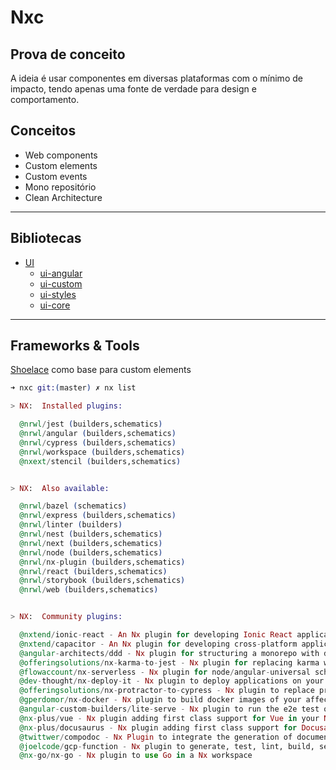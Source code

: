 # Nxc

## Prova de conceito

A ideia é usar componentes em diversas plataformas com o mínimo de impacto, tendo apenas uma fonte de verdade para design e comportamento.

## Conceitos

- Web components
- Custom elements
- Custom events
- Mono repositório
- Clean Architecture

---

## Bibliotecas

- [UI](libs/ui/README.md)
  - [ui-angular](libs/ui/angular/README.md)
  - [ui-custom](libs/ui/custom/README.md)
  - [ui-styles](libs/ui/design/styles/README.md)
  - [ui-core](libs/ui/core/README.md)


---

## Frameworks & Tools

[Shoelace](https://github.com/shoelace-style/shoelace) como base para custom elements

```elixir
➜ nxc git:(master) ✗ nx list

> NX:  Installed plugins:

  @nrwl/jest (builders,schematics)
  @nrwl/angular (builders,schematics)
  @nrwl/cypress (builders,schematics)
  @nrwl/workspace (builders,schematics)
  @nxext/stencil (builders,schematics)


> NX:  Also available:

  @nrwl/bazel (schematics)
  @nrwl/express (builders,schematics)
  @nrwl/linter (builders)
  @nrwl/nest (builders,schematics)
  @nrwl/next (builders,schematics)
  @nrwl/node (builders,schematics)
  @nrwl/nx-plugin (builders,schematics)
  @nrwl/react (builders,schematics)
  @nrwl/storybook (builders,schematics)
  @nrwl/web (builders,schematics)


> NX:  Community plugins:

  @nxtend/ionic-react - An Nx plugin for developing Ionic React applications and libraries
  @nxtend/capacitor - An Nx plugin for developing cross-platform applications using Capacitor
  @angular-architects/ddd - Nx plugin for structuring a monorepo with domains and layers
  @offeringsolutions/nx-karma-to-jest - Nx plugin for replacing karma with jest in an Nx workspace
  @flowaccount/nx-serverless - Nx plugin for node/angular-universal schematics and deployment builders in an Nx workspace
  @dev-thought/nx-deploy-it - Nx plugin to deploy applications on your favorite cloud provider
  @offeringsolutions/nx-protractor-to-cypress - Nx plugin to replace protractor with cypress in an nx workspace
  @gperdomor/nx-docker - Nx plugin to build docker images of your affected apps
  @angular-custom-builders/lite-serve - Nx plugin to run the e2e test on an existing dist folder
  @nx-plus/vue - Nx plugin adding first class support for Vue in your Nx workspace.
  @nx-plus/docusaurus - Nx plugin adding first class support for Docusaurus in your Nx workspace.
  @twittwer/compodoc - Nx Plugin to integrate the generation of documentation with Compodoc in the Nx workflow
  @joelcode/gcp-function - Nx plugin to generate, test, lint, build, serve, & deploy Google Cloud Function
  @nx-go/nx-go - Nx plugin to use Go in a Nx workspace
```
